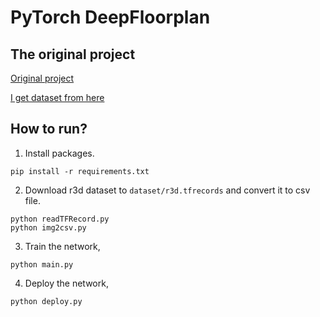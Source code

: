 # PyTorch DeepFloorplan

## The original project 
[Original project](https://github.com/zcemycl/PyTorch-DeepFloorplan.git) 

[I get dataset from here](https://github.com/zlzeng/DeepFloorplan.git)


## How to run?
1. Install packages. 
```
pip install -r requirements.txt
```
2. Download r3d dataset to `dataset/r3d.tfrecords` and convert it to csv file.
```
python readTFRecord.py
python img2csv.py
```
3. Train the network,
```
python main.py
```
4. Deploy the network, 
```
python deploy.py
```